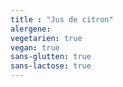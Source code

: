 ```yaml
---
title : "Jus de citron"
alergene:
vegetarien: true
vegan: true
sans-glutten: true
sans-lactose: true
--- 
```


